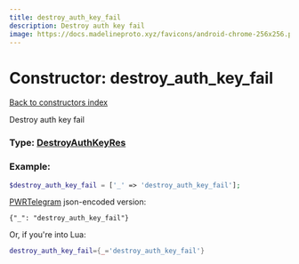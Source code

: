 ```yaml
---
title: destroy_auth_key_fail
description: Destroy auth key fail
image: https://docs.madelineproto.xyz/favicons/android-chrome-256x256.png
---
```

# Constructor: destroy\_auth\_key\_fail  
[Back to constructors index](index.md)



Destroy auth key fail




### Type: [DestroyAuthKeyRes](../types/DestroyAuthKeyRes.md)


### Example:

```php
$destroy_auth_key_fail = ['_' => 'destroy_auth_key_fail'];
```  

[PWRTelegram](https://pwrtelegram.xyz) json-encoded version:

```
{"_": "destroy_auth_key_fail"}
```


Or, if you're into Lua:

```lua
destroy_auth_key_fail={_='destroy_auth_key_fail'}

```



